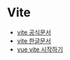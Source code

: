 # Vite

* [vite 공식문서](https://vitejs.dev/guide/)
* [vite 한글문서](https://vitejs-kr.github.io/guide/)
* [vue vite 시작하기](https://islet4you.tistory.com/entry/Vue-%EC%97%90%EC%84%9C-%EC%A7%80%EC%9B%90%ED%95%98%EB%8A%94-Vite-%ED%94%84%EB%A1%9C%EC%A0%9D%ED%8A%B8-%EC%83%9D%EC%84%B1)
